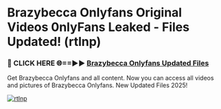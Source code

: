 # Brazybecca Onlyfans Original Videos 0nlyFans Leaked - Files Updated! (rtlnp)

<h3>🔴 CLICK HERE 🌐==►► <a href="https://tinyurl.com/2m67pmp6" rel="nofollow">Brazybecca Onlyfans Updated Files</a></h3>

Get Brazybecca Onlyfans and all content. Now you can access all videos and pictures of Brazybecca Onlyfans. New Updated Files 2025!

[![rtlnp](https://i.imgur.com/H4QAA4z.gif)](https://tinyurl.com/2m67pmp6)